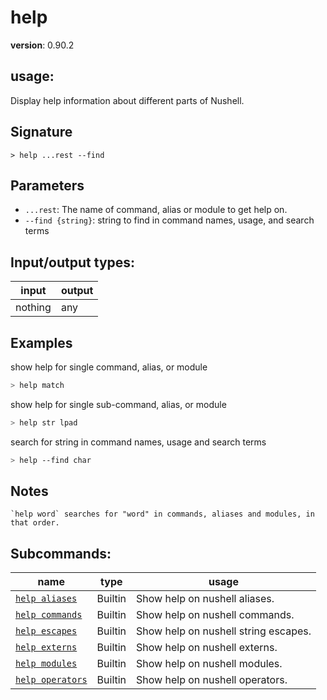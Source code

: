 # help

**version**: 0.90.2

## **usage**:

Display help information about different parts of Nushell.

## Signature

`> help ...rest --find`

## Parameters

- `...rest`: The name of command, alias or module to get help on.
- `--find {string}`: string to find in command names, usage, and search terms

## Input/output types:

| input   | output |
| ------- | ------ |
| nothing | any    |

## Examples

show help for single command, alias, or module

```bash
> help match
```

show help for single sub-command, alias, or module

```bash
> help str lpad
```

search for string in command names, usage and search terms

```bash
> help --find char
```

## Notes

```text
`help word` searches for "word" in commands, aliases and modules, in that order.
```

## Subcommands:

| name                                                 | type    | usage                                |
| ---------------------------------------------------- | ------- | ------------------------------------ |
| [`help aliases`](/commands/docs/help_aliases.md)     | Builtin | Show help on nushell aliases.        |
| [`help commands`](/commands/docs/help_commands.md)   | Builtin | Show help on nushell commands.       |
| [`help escapes`](/commands/docs/help_escapes.md)     | Builtin | Show help on nushell string escapes. |
| [`help externs`](/commands/docs/help_externs.md)     | Builtin | Show help on nushell externs.        |
| [`help modules`](/commands/docs/help_modules.md)     | Builtin | Show help on nushell modules.        |
| [`help operators`](/commands/docs/help_operators.md) | Builtin | Show help on nushell operators.      |
